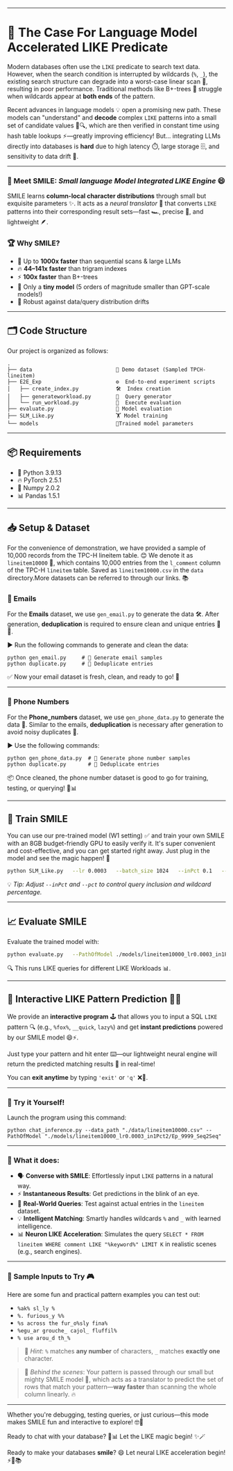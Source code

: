 ------

# 🚀 **The Case For Language Model Accelerated** **LIKE** **Predicate**

Modern databases often use the `LIKE` predicate to search text data. However, when the search condition is interrupted by wildcards (`%`, `_`), the existing search structure can degrade into a worst-case linear scan 🐌, resulting in poor performance. Traditional methods like B+-trees 🌳 struggle when wildcards appear at **both ends** of the pattern.

Recent advances in language models 💡 open a promising new path. These models can "understand" and **decode** complex `LIKE` patterns into a small set of candidate values 🧠🔍, which are then verified in constant time using hash table lookups ⚡—greatly improving efficiency! But… integrating LLMs directly into databases is **hard** due to high latency ⏱️, large storage 🗄️, and sensitivity to data drift 🎯.

------

### 🧠 Meet **SMILE**: *Small language Model Integrated LIKE Engine* 😄

SMILE learns **column-local character distributions** through small but exquisite parameters ✨. It acts as a *neural translator* 🔄 that converts `LIKE` patterns into their corresponding result sets—fast 🏎️, precise 🎯, and lightweight 🪶.

### 🏆 Why SMILE?

- 🚀 Up to **1000x faster** than sequential scans & large LLMs
- 🔥 **44–141x faster** than trigram indexes
- ⚡ **100x faster** than B+-trees
- 🤖 Only a **tiny model** (5 orders of magnitude smaller than GPT-scale models!)
- 💪 Robust against data/query distribution drifts

------

## 🗂️ Code Structure

Our project is organized as follows:

```
.
├── data                           📁 Demo dataset (Sampled TPCH-lineitem)
├── E2E_Exp                        ⚙️  End-to-end experiment scripts
│   ├── create_index.py            🛠️  Index creation
│   ├── generateworkload.py        🎲  Query generator
│   └── run_workload.py            🚀  Execute evaluation
├── evaluate.py                    🏁 Model evaluation
├── SLM_Like.py                    🏋️ Model training
└── models                         🧠Trained model parameters
```

------

## 📦 Requirements

- 🐍 Python 3.9.13
- 🔥 PyTorch 2.5.1
- 🔢 Numpy 2.0.2
- 📊 Pandas 1.5.1

------

## 📥 Setup & Dataset

For the convenience of demonstration, we have provided a sample of 10,000 records from the TPC-H lineitem table. 😊 
We denote it as `lineitem10000` 📄, which contains  10,000 entries from the `l_comment` column of the TPC-H `lineitem` table. Saved as `lineitem10000.csv` in the `data` directory.More datasets can be referred to through our links. 📚

### 📧 Emails

For the **Emails** dataset, we use `gen_email.py` to generate the data 🛠️. After generation, **deduplication** is required to ensure clean and unique entries 🧹✨.

▶️ Run the following commands to generate and clean the data:

```
python gen_email.py     # 📧 Generate email samples
python duplicate.py     # 🧼 Deduplicate entries
```

✅ Now your email dataset is fresh, clean, and ready to go! 🚀

------

### 📱 Phone Numbers

For the **Phone_numbers** dataset, we use `gen_phone_data.py` to generate the data 📲. Similar to the emails, **deduplication** is necessary after generation to avoid noisy duplicates 🧽.

▶️ Use the following commands:

```
python gen_phone_data.py  # 📱 Generate phone number samples
python duplicate.py       # 🧼 Deduplicate entries
```

📦 Once cleaned, the phone number dataset is good to go for training, testing, or querying! 💪📊

------

## 🧪 Train SMILE

You can use our pre-trained model (W1 setting) ✅ and train your own SMILE with an 8GB budget-friendly GPU to easily verify it. It's super convenient and cost-effective, and you can get started right away. Just plug in the model and see the magic happen! 🌟

```bash
python SLM_Like.py   --lr 0.0003   --batch_size 1024   --inPct 0.1   --pct 0.2   --saveName lineitem10000_lr0.0003_in1Pct2   --data_path ./data/lineitem10000.csv  --GPU 0 
```

💡 *Tip: Adjust `--inPct` and `--pct` to control query inclusion and wildcard percentage.*

------

## 📈 Evaluate SMILE

Evaluate the trained model with:

```bash
python evaluate.py   --PathOfModel ./models/lineitem10000_lr0.0003_in1Pct2/Ep_999_Seq2Seq  --inPct 0.1   --pct 0.2
```

🔍 This runs LIKE queries  for different LIKE Workloads 📊.

------

## 💬 Interactive LIKE Pattern Prediction 🧠✨

We provide an **interactive program** 🕹️ that allows you to input a SQL `LIKE` pattern 🔍 (e.g., `%fox%`, `__quick`, `lazy%`) and get **instant predictions** powered by our SMILE model 😄⚡. 

Just type your pattern and hit enter ⌨️—our lightweight neural engine will return the predicted matching results 🎯 in real-time!

You can **exit anytime** by typing `'exit'` or `'q'` ❌👋.

------

### 🧪 Try it Yourself!

Launch the program using this command:

```
python chat_inference.py --data_path "./data/lineitem10000.csv" --PathOfModel "./models/lineitem10000_lr0.0003_in1Pct2/Ep_9999_Seq2Seq"
```

------

### 🧙 What it does:

- 🗣️ **Converse with SMILE**: Effortlessly input `LIKE` patterns in a natural way.
- ⚡ **Instantaneous Results**: Get predictions in the blink of an eye.
- 🎯 **Real-World Queries**: Test against actual entries in the `lineitem` dataset.
- 💡 **Intelligent Matching**: Smartly handles wildcards `%` and `_` with learned intelligence.
- 📊 **Neuron LIKE Acceleration**: Simulates the query `SELECT * FROM lineitem WHERE comment LIKE "%keyword%" LIMIT K` in realistic scenes (e.g., search engines).
------

### 🧪 Sample Inputs to Try 🎮

Here are some fun and practical pattern examples you can test out:

- `%ak% sl_ly %`
- `%. furious_y %%` 
- `%s across the fur_o%sly fina%` 
- `%egu_ar grouche_ cajol_ fluffil%` 
- `% use arou_d th_%` 

> 🧠 *Hint*: `%` matches **any number** of characters, `_` matches **exactly one** character.

> 🧩 *Behind the scenes*: Your pattern is passed through our small but mighty SMILE model 🤖, which acts as a translator to predict the set of rows that match your pattern—**way faster** than scanning the whole column linearly. 🔥

------

Whether you're debugging, testing queries, or just curious—this mode makes SMILE fun and interactive to explore! 🤓🎉

Ready to chat with your database? 💬📊 Let the LIKE magic begin! ✨🪄

Ready to make your databases **smile**? 😄
 Let neural LIKE acceleration begin! ⚡🧠📚

